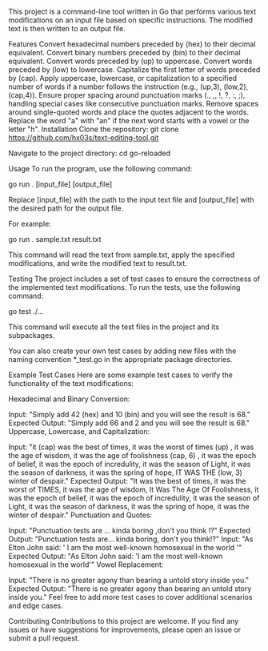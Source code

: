 This project is a command-line tool written in Go that performs various text modifications on an input file based on specific instructions. The modified text is then written to an output file.

Features
Convert hexadecimal numbers preceded by (hex) to their decimal equivalent.
Convert binary numbers preceded by (bin) to their decimal equivalent.
Convert words preceded by (up) to uppercase.
Convert words preceded by (low) to lowercase.
Capitalize the first letter of words preceded by (cap).
Apply uppercase, lowercase, or capitalization to a specified number of words if a number follows the instruction (e.g., (up,3), (low,2), (cap,4)).
Ensure proper spacing around punctuation marks (., ,, !, ?, :, ;), handling special cases like consecutive punctuation marks.
Remove spaces around single-quoted words and place the quotes adjacent to the words.
Replace the word "a" with "an" if the next word starts with a vowel or the letter "h".
Installation
Clone the repository:
git clone https://github.com/hx03s/text-editing-tool.git



Navigate to the project directory:
cd go-reloaded



Usage
To run the program, use the following command:

go run . [input_file] [output_file]



Replace [input_file] with the path to the input text file and [output_file] with the desired path for the output file.

For example:

go run . sample.txt result.txt



This command will read the text from sample.txt, apply the specified modifications, and write the modified text to result.txt.

Testing
The project includes a set of test cases to ensure the correctness of the implemented text modifications. To run the tests, use the following command:

go test ./...



This command will execute all the test files in the project and its subpackages.

You can also create your own test cases by adding new files with the naming convention *_test.go in the appropriate package directories.

Example Test Cases
Here are some example test cases to verify the functionality of the text modifications:

Hexadecimal and Binary Conversion:

Input: "Simply add 42 (hex) and 10 (bin) and you will see the result is 68."
Expected Output: "Simply add 66 and 2 and you will see the result is 68."
Uppercase, Lowercase, and Capitalization:

Input: "it (cap) was the best of times, it was the worst of times (up) , it was the age of wisdom, it was the age of foolishness (cap, 6) , it was the epoch of belief, it was the epoch of incredulity, it was the season of Light, it was the season of darkness, it was the spring of hope, IT WAS THE (low, 3) winter of despair."
Expected Output: "It was the best of times, it was the worst of TIMES, it was the age of wisdom, It Was The Age Of Foolishness, it was the epoch of belief, it was the epoch of incredulity, it was the season of Light, it was the season of darkness, it was the spring of hope, it was the winter of despair."
Punctuation and Quotes:

Input: "Punctuation tests are ... kinda boring ,don't you think !?"
Expected Output: "Punctuation tests are... kinda boring, don't you think!?"
Input: "As Elton John said: ' I am the most well-known homosexual in the world '"
Expected Output: "As Elton John said: 'I am the most well-known homosexual in the world'"
Vowel Replacement:

Input: "There is no greater agony than bearing a untold story inside you."
Expected Output: "There is no greater agony than bearing an untold story inside you."
Feel free to add more test cases to cover additional scenarios and edge cases.

Contributing
Contributions to this project are welcome. If you find any issues or have suggestions for improvements, please open an issue or submit a pull request.
